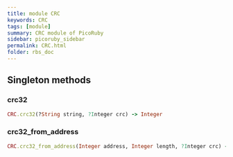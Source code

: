 ```yaml
---
title: module CRC
keywords: CRC
tags: [module]
summary: CRC module of PicoRuby
sidebar: picoruby_sidebar
permalink: CRC.html
folder: rbs_doc
---
```

## Singleton methods
### crc32

```ruby
CRC.crc32(?String string, ?Integer crc) -> Integer
```
### crc32_from_address

```ruby
CRC.crc32_from_address(Integer address, Integer length, ?Integer crc) -> Integer
```
